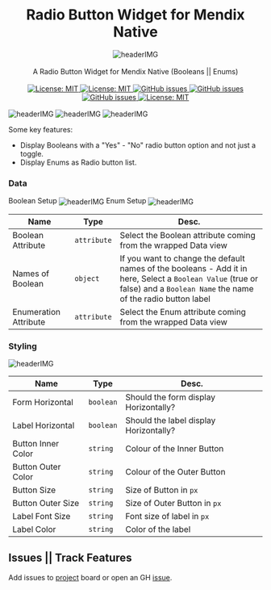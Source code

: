<h1 align="center">Radio Button Widget for Mendix Native</h1>

<p align="center">
    <img  align="center" alt="headerIMG" src="https://raw.githubusercontent.com/ahwelgemoed/radio-buttons-native-widget/main/assets/RadioButton.png" target="_blank" />
    <br>
    <br>
   A Radio Button Widget for Mendix Native (Booleans || Enums)
    <br>
    <br>
  <a href="">
    <img alt="License: MIT" src="https://img.shields.io/badge/Status-Production-blue" target="_blank" />
  </a>
  <a href="">
    <img alt="License: MIT" src="https://img.shields.io/github/issues/ahwelgemoed/drag-and-drop-mendix-widget" target="_blank" />
  </a>
  <a href="">
    <img alt="GitHub issues" src="https://img.shields.io/github/release/ahwelgemoed/drag-and-drop-mendix-widget" target="_blank" />
  </a>
  <a href="https://appstore.home.mendix.com/link/modeler/">
    <img alt="GitHub issues" src="https://img.shields.io/badge/Studio%20version-8.12%2B-blue.svg" target="_blank" />
  </a>
  <a href="https://docs.mendix.com/developerportal/app-store/app-store-content-support">
    <img alt="GitHub issues" src="https://img.shields.io/badge/Support-Community%20(no%20active%20support)-orange.svg" target="_blank" />
  </a>
  <a href="/LICENSE">
    <img alt="License: MIT" src="https://img.shields.io/badge/license-Apache%202.0-orange.svg" target="_blank" />
  </a>
  <br>

</p>
<img  align="center" alt="headerIMG" src="https://raw.githubusercontent.com/ahwelgemoed/radio-buttons-native-widget/main/assets/p1.png" target="_blank" />
<img  align="center" alt="headerIMG" src="https://raw.githubusercontent.com/ahwelgemoed/radio-buttons-native-widget/main/assets/Boolean-Example.gif" target="_blank" />
<img  align="center" alt="headerIMG" src="https://raw.githubusercontent.com/ahwelgemoed/radio-buttons-native-widget/main/assets/Enum-Example.gif" target="_blank" />

Some key features:

-   Display Booleans with a "Yes" - "No" radio button option and not just a toggle.
-   Display Enums as Radio button list.

<p align="center">
<h3>Data</h3>
 Boolean Setup
 <img  align="center" alt="headerIMG" src="https://raw.githubusercontent.com/ahwelgemoed/radio-buttons-native-widget/main/assets/Bool-Setup.png" target="_blank" />
 Enum Setup
 <img  align="center" alt="headerIMG" src="https://raw.githubusercontent.com/ahwelgemoed/radio-buttons-native-widget/main/assets/Enum-Setup.png" target="_blank" />
</p>

| Name                  | Type        | Desc.                                                                                                                                                                      |
| --------------------- | ----------- | -------------------------------------------------------------------------------------------------------------------------------------------------------------------------- |
| Boolean Attribute     | `attribute` | Select the Boolean attribute coming from the wrapped Data view                                                                                                             |
| Names of Boolean      | `object`    | If you want to change the default names of the booleans - Add it in here, Select a `Boolean Value` (true or false) and a `Boolean Name` the name of the radio button label |
| Enumeration Attribute | `attribute` | Select the Enum attribute coming from the wrapped Data view                                                                                                                |

<p align="center">
<h3>Styling</h3>
 <img  align="center" alt="headerIMG" src="https://raw.githubusercontent.com/ahwelgemoed/radio-buttons-native-widget/main/assets/Styling.png" target="_blank" />
</p>

| Name               | Type      | Desc.                                  |
| ------------------ | --------- | -------------------------------------- |
| Form Horizontal    | `boolean` | Should the form display Horizontally?  |
| Label Horizontal   | `boolean` | Should the label display Horizontally? |
| Button Inner Color | `string`  | Colour of the Inner Button             |
| Button Outer Color | `string`  | Colour of the Outer Button             |
| Button Size        | `string`  | Size of Button in `px`                 |
| Button Outer Size  | `string`  | Size of Outer Button in `px`           |
| Label Font Size    | `string`  | Font size of label in `px`             |
| Label Color        | `string`  | Color of the label                     |

## Issues || Track Features

Add issues to [project](https://github.com/ahwelgemoed/radio-buttons-native-widget/projects/1?add_cards_query=is%3Aopen)
board or open an GH [issue](https://github.com/ahwelgemoed/radio-buttons-native-widget/issues/new).
